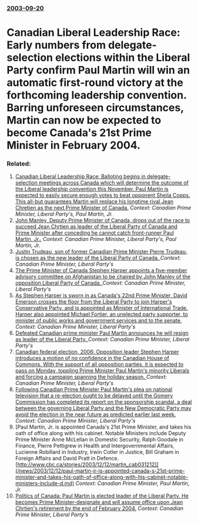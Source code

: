 ### [2003-09-20](/news/2003/09/20/index.md)

#  Canadian Liberal Leadership Race: Early numbers from delegate-selection elections within the Liberal Party confirm Paul Martin will win an automatic first-round victory at the forthcoming leadership convention. Barring unforeseen circumstances, Martin can now be expected to become Canada's 21st Prime Minister in February 2004.




### Related:

1. [ Canadian Liberal Leadership Race: Balloting begins in delegate-selection meetings across Canada which will determine the outcome of the Liberal leadership convention this November. Paul Martin is expected to easily secure enough votes to beat opponent Sheila Copps. This all-but guarantees Martin will replace his longtime rival Jean Chretien as the next Prime Minister of Canada.](/news/2003/09/19/canadian-liberal-leadership-race-balloting-begins-in-delegate-selection-meetings-across-canada-which-will-determine-the-outcome-of-the-lib.md) _Context: Canadian Prime Minister, Liberal Party's, Paul Martin, Jr._
2. [ John Manley, Deputy Prime Minister of Canada, drops out of the race to succeed Jean Chrtien as leader of the Liberal Party of Canada and Prime Minister after conceding he cannot catch front-runner Paul Martin, Jr..](/news/2003/07/22/john-manley-deputy-prime-minister-of-canada-drops-out-of-the-race-to-succeed-jean-chretien-as-leader-of-the-liberal-party-of-canada-and-p.md) _Context: Canadian Prime Minister, Liberal Party's, Paul Martin, Jr._
3. [Justin Trudeau, son of former Canadian Prime Minister Pierre Trudeau, is chosen as the new leader of the Liberal Party of Canada. ](/news/2013/04/14/justin-trudeau-son-of-former-canadian-prime-minister-pierre-trudeau-is-chosen-as-the-new-leader-of-the-liberal-party-of-canada.md) _Context: Canadian Prime Minister, Liberal Party's_
4. [ The Prime Minister of Canada Stephen Harper appoints a five-member advisory committee on Afghanistan to be chaired by John Manley of the opposition Liberal Party of Canada. ](/news/2007/10/12/the-prime-minister-of-canada-stephen-harper-appoints-a-five-member-advisory-committee-on-afghanistan-to-be-chaired-by-john-manley-of-the-op.md) _Context: Canadian Prime Minister, Liberal Party's_
5. [ As Stephen Harper is sworn in as Canada's 22nd Prime Minister, David Emerson crosses the floor from the Liberal Party to join Harper's Conservative Party, and is appointed as Minister of International Trade. Harper also appointed Michael Fortier, an unelected party supporter, to minister of public works and government services and to the senate. ](/news/2006/02/6/as-stephen-harper-is-sworn-in-as-canada-s-22nd-prime-minister-david-emerson-crosses-the-floor-from-the-liberal-party-to-join-harper-s-cons.md) _Context: Canadian Prime Minister, Liberal Party's_
6. [ Defeated Canadian prime minister Paul Martin announces he will resign as leader of the Liberal Party. ](/news/2006/01/24/defeated-canadian-prime-minister-paul-martin-announces-he-will-resign-as-leader-of-the-liberal-party.md) _Context: Canadian Prime Minister, Liberal Party's_
7. [ Canadian federal election, 2006: Opposition leader Stephen Harper introduces a motion of no confidence in the Canadian House of Commons. With the support of all opposition parties, it is expected to pass on Monday, toppling Prime Minister Paul Martin's minority Liberals and forcing a campaign spanning the holiday season. ](/news/2005/11/24/canadian-federal-election-2006-opposition-leader-stephen-harper-introduces-a-motion-of-no-confidence-in-the-canadian-house-of-commons-wi.md) _Context: Canadian Prime Minister, Liberal Party's_
8. [ Following Canadian Prime Minister Paul Martin's plea on national television that a re-election ought to be delayed until the Gomery Commission has completed its report on the sponsorship scandal, a deal between the governing Liberal Party and the New Democratic Party may avoid the election in the near future as predicted earlier last week. ](/news/2005/04/26/following-canadian-prime-minister-paul-martin-s-plea-on-national-television-that-a-re-election-ought-to-be-delayed-until-the-gomery-commiss.md) _Context: Canadian Prime Minister, Liberal Party's_
9. [Paul Martin, Jr. is appointed Canada's 21st Prime Minister, and takes his oath of office along with his cabinet. Notable Ministers include Deputy Prime Minister Anne McLellan in Domestic Security, Ralph Goodale in Finance, Pierre Pettigrew in Health and Intergovernmental Affairs, Lucienne Robillard in Industry, Irwin Cotler in Justice, Bill Graham in Foreign Affairs and David Pratt in Defence. [http://www.cbc.ca/stories/2003/12/12/martin_cab031212]](/news/2003/12/12/paul-martin-jr-is-appointed-canada-s-21st-prime-minister-and-takes-his-oath-of-office-along-with-his-cabinet-notable-ministers-include-d.md) _Context: Canadian Prime Minister, Paul Martin, Jr._
10. [ Politics of Canada: Paul Martin is elected leader of the Liberal Party. He becomes Prime Minister-designate and will assume office upon Jean Chrtien's retirement by the end of February 2004.](/news/2003/11/14/politics-of-canada-paul-martin-is-elected-leader-of-the-liberal-party-he-becomes-prime-minister-designate-and-will-assume-office-upon-jea.md) _Context: Canadian Prime Minister, Liberal Party's_
